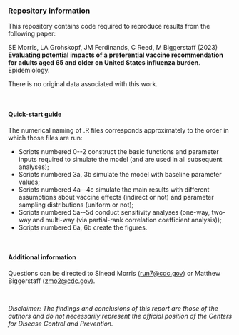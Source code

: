 ### Repository information


This repository contains code required to reproduce results from the following paper: 

SE Morris, LA Grohskopf, JM Ferdinands, C Reed, M Biggerstaff (2023) **Evaluating potential impacts of a preferential vaccine recommendation for adults aged 65 and older on United States influenza burden**. Epidemiology.

There is no original data associated with this work. 

<br>

#### Quick-start guide

The numerical naming of .R files corresponds approximately to the order in which those files are run: 

* Scripts numbered 0--2 construct the basic functions and parameter inputs required to simulate the model (and are used in all subsequent analyses);
* Scripts numbered 3a, 3b simulate the model with baseline parameter values;
* Scripts numbered 4a--4c simulate the main results with different assumptions about vaccine effects (indirect or not) and parameter sampling distributions (uniform or not);
* Scripts numbered 5a--5d conduct sensitivity analyses (one-way, two-way and multi-way (via partial-rank correlation coefficient analysis));
* Scripts numbered 6a, 6b create the figures.


<br>

#### Additional information

Questions can be directed to Sinead Morris (run7@cdc.gov) or Matthew Biggerstaff (zmo2@cdc.gov).
 
 <br>

*Disclaimer: The findings and conclusions of this report are those of the authors and do not necessarily represent the official position of the Centers for Disease Control and Prevention.*
